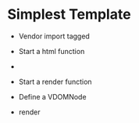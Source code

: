 # Simplest Template

- Vendor import tagged

- Start a html function
-

- Start a render function
- Define a VDOMNode
- render
